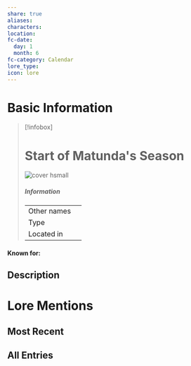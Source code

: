 ```yaml
---
share: true
aliases:
characters:
location:
fc-date:
  day: 1
  month: 6
fc-category: Calendar
lore_type:
icon: lore
---
```

# Basic Information
> [!infobox]
> # Start of Matunda's Season
> ![cover hsmall](insertimage.png)
> ##### Information
> |   |  |
> | ---- | ---- |
> | Other names | |
> | Type||
> | Located in | |
#### Known for:
## Description
# Lore Mentions
## Most Recent

## All Entries

